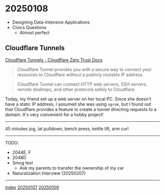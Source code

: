 <head><meta name="viewport" content="width=device-width, initial-scale=1.0, user-scalable=yes" /><meta charset="UTF-8"></head>

# 20250108

- Designing Data-Intensive Applications
- Civics Questions
	- Almost perfect

## Cloudflare Tunnels

[Cloudflare Tunnels - Cloudflare Zero Trust Docs](https://developers.cloudflare.com/cloudflare-one/connections/connect-networks/)

> Cloudflare Tunnel provides you with a secure way to connect your resources to Cloudflare without a publicly routable IP address.

> Cloudflare Tunnel can connect HTTP web servers, SSH servers, remote desktops, and other protocols safely to Cloudflare.

Today, my friend set up a web server on her local PC. Since she doesn't have a static IP address, I assumed she was using `ngrok`, but I found out that Cloudflare provides a feature to create a tunnel directing requests to a domain. It's very convenient for a hobby project!

---

45 minutes jog, lat pulldown, bench press, kettle lift, arm curl

---

TODO:

- 2044E, F
- 2048D
- Smog test
	- Ask my parents to transfer the ownership of my car
- Naturalization Interview (20250207)

---

[index](../../index.html)
[20250107](20250107.html)
[20250109](20250109.html)
